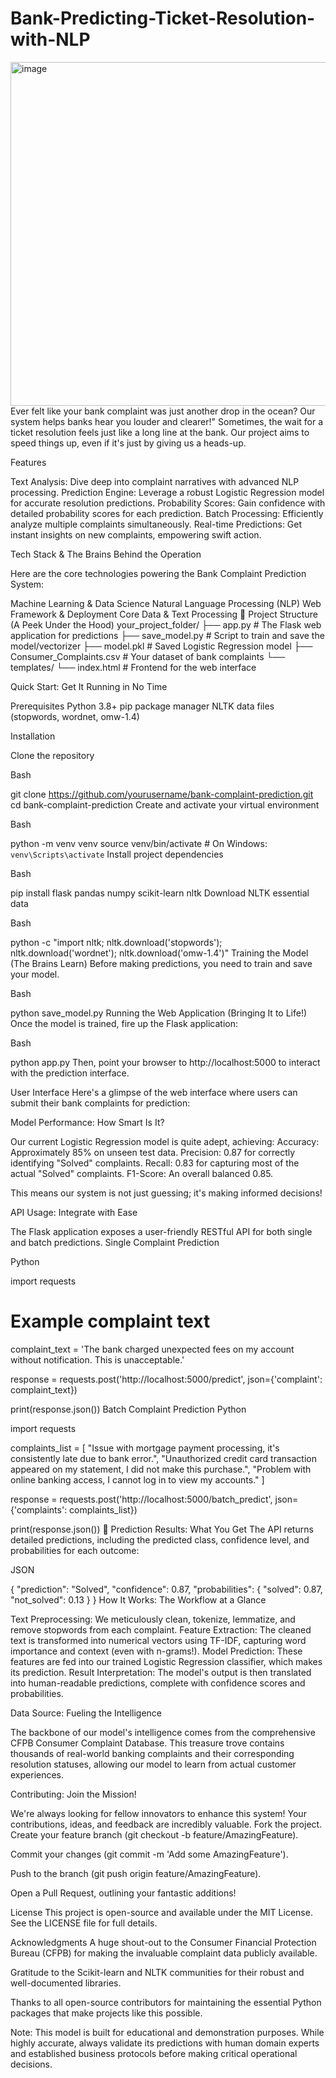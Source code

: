 # Bank-Predicting-Ticket-Resolution-with-NLP
<img width="1044" height="550" alt="image" src="https://github.com/user-attachments/assets/dc2ffb75-92aa-4a6d-99c4-3a1fb1ba9ef9" />
Ever felt like your bank complaint was just another drop in the ocean? Our system helps banks hear you louder and clearer!"
Sometimes, the wait for a ticket resolution feels just like a long line at the bank. Our project aims to speed things up, even if it's just by giving us a heads-up.

 Features
 
Text Analysis: Dive deep into complaint narratives with advanced NLP processing.
Prediction Engine: Leverage a robust Logistic Regression model for accurate resolution predictions.
Probability Scores: Gain confidence with detailed probability scores for each prediction.
Batch Processing: Efficiently analyze multiple complaints simultaneously.
Real-time Predictions: Get instant insights on new complaints, empowering swift action.

Tech Stack & The Brains Behind the Operation

Here are the core technologies powering the Bank Complaint Prediction System:

Machine Learning & Data Science
Natural Language Processing (NLP)
Web Framework & Deployment
Core Data & Text Processing
📁 Project Structure (A Peek Under the Hood)
your_project_folder/
├── app.py                  # The Flask web application for predictions
├── save_model.py           # Script to train and save the model/vectorizer
├── model.pkl               # Saved Logistic Regression model
├── Consumer_Complaints.csv # Your dataset of bank complaints
└── templates/
    └── index.html          # Frontend for the web interface
    
Quick Start: Get It Running in No Time

Prerequisites
Python 3.8+
pip package manager
NLTK data files (stopwords, wordnet, omw-1.4)

Installation

Clone the repository

Bash

git clone https://github.com/yourusername/bank-complaint-prediction.git
cd bank-complaint-prediction
Create and activate your virtual environment

Bash

python -m venv venv
source venv/bin/activate  # On Windows: `venv\Scripts\activate`
Install project dependencies

Bash

pip install flask pandas numpy scikit-learn nltk
Download NLTK essential data

Bash

python -c "import nltk; nltk.download('stopwords'); nltk.download('wordnet'); nltk.download('omw-1.4')"
Training the Model (The Brains Learn)
Before making predictions, you need to train and save your model.

Bash

python save_model.py
Running the Web Application (Bringing It to Life!)
Once the model is trained, fire up the Flask application:

Bash

python app.py
Then, point your browser to http://localhost:5000 to interact with the prediction interface.

 User Interface
Here's a glimpse of the web interface where users can submit their bank complaints for prediction:




 Model Performance: How Smart Is It?
 
Our current Logistic Regression model is quite adept, achieving:
Accuracy: Approximately 85% on unseen test data.
Precision: 0.87 for correctly identifying "Solved" complaints.
Recall: 0.83 for capturing most of the actual "Solved" complaints.
F1-Score: An overall balanced 0.85.

This means our system is not just guessing; it's making informed decisions!

API Usage: Integrate with Ease

The Flask application exposes a user-friendly RESTful API for both single and batch predictions.
Single Complaint Prediction

Python

import requests

# Example complaint text
complaint_text = 'The bank charged unexpected fees on my account without notification. This is unacceptable.'

response = requests.post('http://localhost:5000/predict',
                          json={'complaint': complaint_text})

print(response.json())
Batch Complaint Prediction
Python

import requests

complaints_list = [
    "Issue with mortgage payment processing, it's consistently late due to bank error.",
    "Unauthorized credit card transaction appeared on my statement, I did not make this purchase.",
    "Problem with online banking access, I cannot log in to view my accounts."
]

response = requests.post('http://localhost:5000/batch_predict',
                          json={'complaints': complaints_list})

print(response.json())
🔮 Prediction Results: What You Get
The API returns detailed predictions, including the predicted class, confidence level, and probabilities for each outcome:

JSON

{
  "prediction": "Solved",
  "confidence": 0.87,
  "probabilities": {
    "solved": 0.87,
    "not_solved": 0.13
  }
}
 How It Works: The Workflow at a Glance
 
Text Preprocessing: We meticulously clean, tokenize, lemmatize, and remove stopwords from each complaint.
Feature Extraction: The cleaned text is transformed into numerical vectors using TF-IDF, capturing word importance and context (even with n-grams!).
Model Prediction: These features are fed into our trained Logistic Regression classifier, which makes its prediction.
Result Interpretation: The model's output is then translated into human-readable predictions, complete with confidence scores and probabilities.

 Data Source: Fueling the Intelligence
 
The backbone of our model's intelligence comes from the comprehensive CFPB Consumer Complaint Database. This treasure trove contains thousands of real-world banking complaints and their corresponding resolution statuses, allowing our model to learn from actual customer experiences.

Contributing: Join the Mission!

We're always looking for fellow innovators to enhance this system! Your contributions, ideas, and feedback are incredibly valuable.
Fork the project.
Create your feature branch (git checkout -b feature/AmazingFeature).

Commit your changes (git commit -m 'Add some AmazingFeature').

Push to the branch (git push origin feature/AmazingFeature).

Open a Pull Request, outlining your fantastic additions!

 License
This project is open-source and available under the MIT License. See the LICENSE file for full details.

 Acknowledgments
A huge shout-out to the Consumer Financial Protection Bureau (CFPB) for making the invaluable complaint data publicly available.

Gratitude to the Scikit-learn and NLTK communities for their robust and well-documented libraries.

Thanks to all open-source contributors for maintaining the essential Python packages that make projects like this possible.

Note: This model is built for educational and demonstration purposes. While highly accurate, always validate its predictions with human domain experts and established business protocols before making critical operational decisions.


